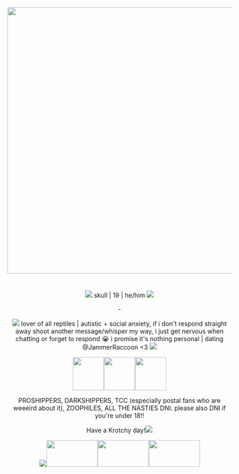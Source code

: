 <p align="center"><img src="https://64.media.tumblr.com/96067d55c42a231b5135e0368088e22c/b4b0b73cd632c27f-a0/s2048x3072/e9d41fa328eebc32e54f16e6d990be48915603d9.pnj" width="650" height="600">
<p align="center"><img src="https://64.media.tumblr.com/e7383e93fddde1250ffc9a033e04a95b/063e6789565ca35e-a3/s540x810/30b24bc6354a358183cd0afaf524f19358a18ee2.gifv" width="450" height="10">

<p align="center"><img src="https://64.media.tumblr.com/a9edef9859132b727ecd9227f7a9c278/938d7da8d855903c-1f/s75x75_c1/220868a84d3865ab3836b325e6617423bd071639.gifv"> skull | 19 | he/him <img src="https://64.media.tumblr.com/73e62aa21c34e638c8f16ccca5e360b5/be64ce39476f8c49-66/s75x75_c1/caf063c008aff7fbb548eb1de7d15e11814e187d.gifv">
<p align="center"> -
  <p align="center"><img src="https://64.media.tumblr.com/b1458c6445a6b98c5dccfb2e41194ccb/7313f5396b1282c5-60/s75x75_c1/39546f975f91fba976c508af5a730a43d95f0163.pnj"> lover of all reptiles | autistic + social anxiety, if i don't respond straight away shoot another message/whisper my way, i just get nervous when chatting or forget to respond 😭 i promise it's nothing personal | dating @JammerRaccoon <3 <img src="https://64.media.tumblr.com/3121f798bf70737d2ee2b1bbca45bf1e/083790971a7b0ae6-9b/s75x75_c1/cf4479ce306b3f88e0b92ae1bd3968d1eca4199e.gifv">
  <p align="center"><img src="https://64.media.tumblr.com/7fef35e8c8fe3e716c37ef79ed4f327e/adbbb1b4ef173cf4-cf/s250x400/243be49917f31e7f6bde8fd9af1a976399d12828.pnj" width="70" height="75"><img src="https://64.media.tumblr.com/7fef35e8c8fe3e716c37ef79ed4f327e/adbbb1b4ef173cf4-cf/s250x400/243be49917f31e7f6bde8fd9af1a976399d12828.pnj" width="70" height="75"><img src="https://64.media.tumblr.com/7fef35e8c8fe3e716c37ef79ed4f327e/adbbb1b4ef173cf4-cf/s250x400/243be49917f31e7f6bde8fd9af1a976399d12828.pnj" width="70" height="75">
<p align="center"> PROSHIPPERS, DARKSHIPPERS, TCC (especially postal fans who are weeeird about it), ZOOPHILES, ALL THE NASTIES DNI. please also DNI if you're under 18!!
  <p align="center"> Have a Krotchy day!<img src="https://64.media.tumblr.com/92dfdf46de87e143eff6f16cc9128249/0c97c6aa4a85d3dd-f9/s100x200/928fd20b832f733830bcbe868fde881432488026.gifv">

  <p align="center"><img src="https://64.media.tumblr.com/23f226cc1973bd9c8fee0f9c88259ad8/ac84049bb4b2b95a-d7/s100x200/782dd7cc42de8279dfd3c83f0ea130b882073816.pnj"><img src="https://64.media.tumblr.com/0887a42e3f0b136b6840aedd855705f9/0bb369317fa0b498-ef/s500x750/b177897e973802f72793369cc937dd30d1e4433d.pnj" width="115" height="60"><img src="https://64.media.tumblr.com/4ec72b354de7326858e8d8f3b38550ef/7fd652550e885837-6b/s100x200/d0536be10e756e2df904e5ea79210b5bfed8f933.pnj" width="115" height="60"><img src="https://64.media.tumblr.com/e56239cab50ffe3893d19851c98ec809/4f11951e6247930b-18/s100x200/60e40b610991aa3adbc9669792821ca2a4341339.gifv" width="115" height="60">

<!--
**sulkingskullz/sulkingskullz** is a ✨ _special_ ✨ repository because its `README.md` (this file) appears on your GitHub profile.

Here are some ideas to get you started:

- 🔭 I’m currently working on ...
- 🌱 I’m currently learning ...
- 👯 I’m looking to collaborate on ...
- 🤔 I’m looking for help with ...
- 💬 Ask me about ...
- 📫 How to reach me: ...
- 😄 Pronouns: ...
- ⚡ Fun fact: ...
-->
